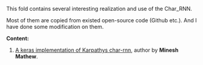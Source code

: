 This fold contains several interesting realization and use of the Char_RNN.

Most of them are copied from existed open-source code (Github etc.). And I have done some modification on them.

**Content:**
1. [A keras implementation of Karpathys char-rnn](https://github.com/mineshmathew/char_rnn_karpathy_keras?files=1), author by **Minesh Mathew**.


